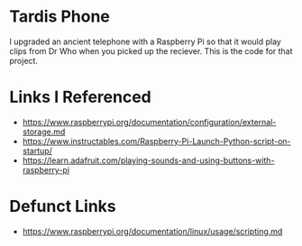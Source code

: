 # Tardis Phone
I upgraded an ancient telephone with a Raspberry Pi so that it would play clips from Dr Who when you picked up the reciever. This is the code for that project.

# Links I Referenced
* https://www.raspberrypi.org/documentation/configuration/external-storage.md
* https://www.instructables.com/Raspberry-Pi-Launch-Python-script-on-startup/
* https://learn.adafruit.com/playing-sounds-and-using-buttons-with-raspberry-pi

# Defunct Links
* https://www.raspberrypi.org/documentation/linux/usage/scripting.md
